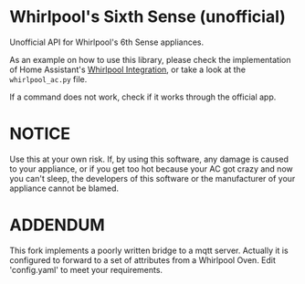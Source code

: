 # Whirlpool's Sixth Sense (unofficial)

Unofficial API for Whirlpool's 6th Sense appliances.

As an example on how to use this library, please check the implementation of Home Assistant's [Whirlpool Integration](https://www.home-assistant.io/integrations/whirlpool), or take a look at the `whirlpool_ac.py` file.

If a command does not work, check if it works through the official app.

# NOTICE

Use this at your own risk. If, by using this software, any damage is caused to your appliance, or if you get too hot because your AC got crazy and now you can't sleep, the developers of this software or the manufacturer of your appliance cannot be blamed.

# ADDENDUM

This fork implements a poorly written bridge to a mqtt server. Actually it is configured to forward to a set of attributes from a Whirlpool Oven. Edit 'config.yaml' to meet your requirements.